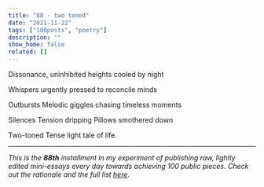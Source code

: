 ```yaml
---
title: "88 - two toned"
date: "2021-11-22"
tags: ["100posts", "poetry"]
description: ""
show_home: false
related: []
---
```


Dissonance,
uninhibited heights
cooled by night

Whispers
urgently pressed
to reconcile minds

Outbursts
Melodic giggles
chasing timeless moments

Silences
Tension dripping
Pillows smothered down

Two-toned
Tense light
tale of life.

---
*This is the **88th** installment in my experiment of publishing raw, lightly edited mini-essays every day towards achieving 100 public pieces. Check out the rationale and the full list [here](/experiments/100posts/)*.  
